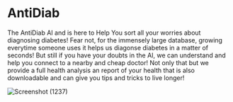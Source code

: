 # AntiDiab
The AntiDiab AI and is here to Help You sort all your worries about diagnosing diabetes! Fear not, for the immensely large database, growing everytime someone uses it helps us diagonse diabetes in a matter of seconds! But still if you have your doubts in the AI, we can understand and help you connect to a nearby and cheap doctor! Not only that but we provide a full health analysis an report of your health that is also downloadable and can give you tips and tricks to live longer!

![Screenshot (1237)](https://github.com/bisomaticc/Diabetes-Predictor/assets/41017269/f87ce826-47ab-4c70-ba96-4bb7e96bbb28)
